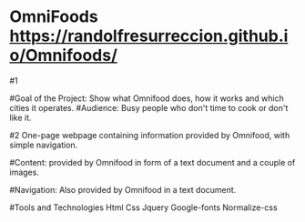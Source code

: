 # OmniFoods https://randolfresurreccion.github.io/Omnifoods/

#1

#Goal of the Project:
Show what Omnifood does, how it works and which cities it operates.
#Audience:
Busy people who don't time to cook or don't like it.

#2
One-page webpage containing information provided by Omnifood, with simple navigation.

#Content:
provided by Omnifood in form of a text document and a couple of images.

#Navigation:
Also provided by Omnifood in a text document.

#Tools and Technologies
Html
Css
Jquery
Google-fonts
Normalize-css

